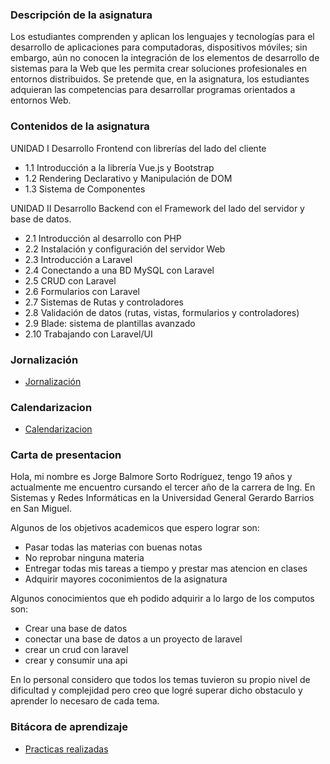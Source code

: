 <!--
**Jorge-Sorto/Jorge-Sorto** is a ✨ _special_ ✨ repository because its `README.md` (this file) appears on your GitHub profile. -->

### Descripción de la asignatura
Los estudiantes comprenden y aplican los lenguajes y 
tecnologías para el desarrollo de aplicaciones para 
computadoras,  dispositivos  móviles;  sin  embargo,  aún  no 
conocen  la  integración  de  los  elementos  de  desarrollo  de 
sistemas para la Web que les permita crear soluciones 
profesionales en entornos distribuidos. Se pretende que, en la 
asignatura,  los  estudiantes  adquieran  las  competencias  para 
desarrollar programas orientados a entornos Web.

### Contenidos de la asignatura
UNIDAD I Desarrollo Frontend con librerías del lado del cliente
- 1.1 Introducción a la librería Vue.js y Bootstrap
- 1.2 Rendering Declarativo y Manipulación de DOM
- 1.3 Sistema de Componentes

UNIDAD II Desarrollo Backend con el Framework del lado del 
servidor y base de datos.
- 2.1 Introducción al desarrollo con PHP
- 2.2 Instalación y configuración del servidor Web
- 2.3 Introducción a Laravel 
- 2.4 Conectando a una BD MySQL con Laravel 
- 2.5 CRUD con Laravel 
- 2.6 Formularios con Laravel 
- 2.7 Sistemas de Rutas y controladores
- 2.8 Validación de datos (rutas, vistas, formularios y 
controladores)
- 2.9 Blade: sistema de plantillas avanzado
- 2.10 Trabajando con Laravel/UI

### Jornalización
- [Jornalización](https://drive.google.com/file/d/1u-RmL9PM0FtP3hJh5QcDu_69fGNCV0sH/view?usp=sharing)

### Calendarizacion
- [Calendarizacion](https://drive.google.com/file/d/1scUlghrA-ITA7m2Up4KgOifJ-ervS9v5/view?usp=sharing)

### Carta de presentacion
Hola, mi nombre es Jorge Balmore Sorto Rodríguez, tengo 19 años y actualmente me encuentro cursando el tercer año de la carrera de Ing. En Sistemas y Redes Informáticas en la Universidad General Gerardo Barrios en San Miguel.

Algunos de los objetivos academicos que espero lograr son:
- Pasar todas las materias con buenas notas
- No reprobar ninguna materia
- Entregar todas mis tareas a tiempo y prestar mas atencion en clases
- Adquirir mayores coconimientos de la asignatura

Algunos conocimientos que eh podido adquirir a lo largo de los computos son:
- Crear una base de datos
- conectar una base de datos a un proyecto de laravel
- crear un crud con laravel
- crear y consumir una api

En lo personal considero que todos los temas tuvieron su propio nivel de dificultad y complejidad pero creo que logré superar dicho obstaculo y aprender lo necesaro de cada tema.

### Bitácora de aprendizaje
- [Practicas realizadas](https://github.com/Jorge-Sorto/Practicas-semanales.git)
